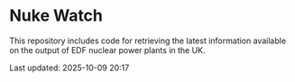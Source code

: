 # Nuke Watch

This repository includes code for retrieving the latest information available on the output of EDF nuclear power plants in the UK.

Last updated: 2025-10-09 20:17